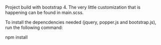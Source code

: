 Project build with bootstrap 4. The very little customization that is happening can be found in main.scss.

To install the depencdencies needed (jquery, popper.js and bootstrap.js), run the following command:

npm install
